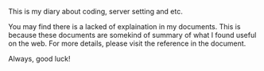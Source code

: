 This is my diary about coding, server setting and etc.

You may find there is a lacked of explaination in my documents. This is because these documents are somekind of summary of what I found useful on the web. For more details, please visit the reference in the document.

Always, good luck!
